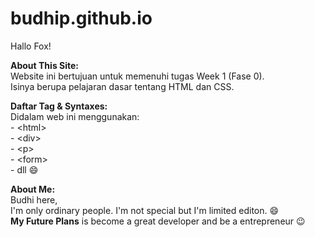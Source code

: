# budhip.github.io
Hallo Fox!

<b>About This Site:</b>
<br> Website ini bertujuan untuk memenuhi tugas Week 1 (Fase 0).
<br> Isinya berupa pelajaran dasar tentang HTML dan CSS.

<b>Daftar Tag & Syntaxes:</b>
<br>Didalam web ini menggunakan:
<br>- &lt;html&gt;
<br>- &lt;div&gt;
<br>- &lt;p&gt;
<br>- &lt;form&gt;
<br>- dll :smile:

<b>About Me:</b>
<br> Budhi here, 
<br>I'm only ordinary people. I'm not special but I'm limited editon. :smile:
<br><b>My Future Plans</b> is become a great developer and be a entrepreneur :wink:

